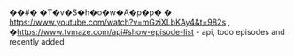 ��#� �T�v�S�h�o�w�A�p�p�
� https://www.youtube.com/watch?v=mGziXLbKAy4&t=982s , 
�https://www.tvmaze.com/api#show-episode-list - api, 
todo episodes and recently added
